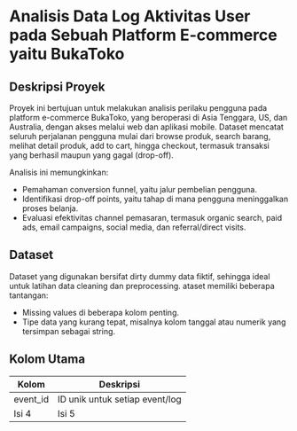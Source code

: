 # Analisis Data Log Aktivitas User pada Sebuah Platform E-commerce yaitu BukaToko

## Deskripsi Proyek
Proyek ini bertujuan untuk melakukan analisis perilaku pengguna pada platform e-commerce BukaToko, yang beroperasi di Asia Tenggara, US, dan Australia, dengan akses melalui web dan aplikasi mobile. Dataset mencatat seluruh perjalanan pengguna mulai dari browse produk, search barang, melihat detail produk, add to cart, hingga checkout, termasuk transaksi yang berhasil maupun yang gagal (drop-off).

Analisis ini memungkinkan:
* Pemahaman conversion funnel, yaitu jalur pembelian pengguna.
* Identifikasi drop-off points, yaitu tahap di mana pengguna meninggalkan proses belanja.
* Evaluasi efektivitas channel pemasaran, termasuk organic search, paid ads, email campaigns, social media, dan referral/direct visits.

## Dataset
Dataset yang digunakan bersifat dirty dummy data fiktif, sehingga ideal untuk latihan data cleaning dan preprocessing. ataset memiliki beberapa tantangan:
* Missing values di beberapa kolom penting.
* Tipe data yang kurang tepat, misalnya kolom tanggal atau numerik yang tersimpan sebagai string.

## Kolom Utama
| Kolom | Deskripsi |
|---------|---------|
| event_id   | ID unik untuk setiap event/log |
| Isi 4   | Isi 5   |
